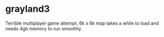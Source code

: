 # grayland3

Terrible multiplayer game attempt, 6k x 6k map takes a while to load and needs 4gb memory to run smoothly.
